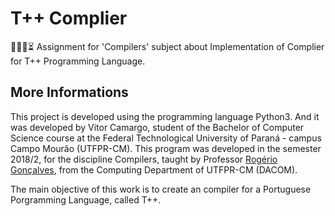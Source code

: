 # T++ Complier
👨🏽‍💻⏳ Assignment for 'Compilers' subject about Implementation of Complier for T++ Programming Language.

## More Informations
This project is developed using the programming language Python3. And it was developed by Vitor Camargo, student of the Bachelor of Computer Science course at the Federal Technological University of Paraná - campus Campo Mourão (UTFPR-CM). This program was developed in the semester 2018/2, for the discipline Compilers, taught by Professor [Rogério Gonçalves](https://github.com/rogerioag), from the Computing Department of UTFPR-CM (DACOM).

The main objective of this work is to create an compiler for a Portuguese Porgramming Language, called T++.
